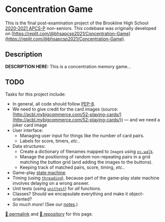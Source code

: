 # Concentration Game

This is the final post-examination project of the Brookline High School [2020-2021 APCS-P](https://sites.google.com/psbma.org/david-petty/archive/2020-2021/apcsp) non-seniors. This codebase was originally developed on [https://replit.com/@bhsapcsp2021/Concentration-Game](https://replit.com/@bhsapcsp2021/Concentration-Game).

## Description

**DESCRIPTION HERE:** This is a concentration memory game...

## TODO

Tasks for this project include:

- In general, all code should follow [PEP-8](https://www.python.org/dev/peps/pep-0008/).
- We need to give credit for the card images (source:[http://acbl.mybigcommerce.com/52-playing-cards/](http://acbl.mybigcommerce.com/52-playing-cards/)) &mdash; and we need a joker card image
- User interface:
  - Managing user input for things like the number of card pairs.
  - Labels for score, timers, *etc.*.
- Data structures:
  - Create a dictionary of filenames mapped to `Image`s using [`os.walk`](https://docs.python.org/3/library/os.html#os.walk).
  - Manage the positioning of random non-repeating pairs in a grid matching the button grid (and adding the images to the buttons).
  - Keeping track of matched pairs, score, timing, *etc.*.
- Game-play [state machine](https://en.wikipedia.org/wiki/Mealy_machine).
- Timing (using [`threading`](https://docs.python.org/3/library/threading.html)), because part of the game-play state machine involves delaying on a wrong answer.
- Unit tests (using [`unittest`](https://docs.python.org/3/library/unittest.html)) for *all* functions.
- Classes? Should we encapsulate everything and make it object-oriented?
- *So much more!* (See our [notes](https://drive.google.com/file/d/1UhX4aK-9mBqioveEm5JWuqGeYFfpsKQS/view).)


[&#128279; permalink](https://psb-2020-2021-apcsp.github.io/concentration-game) and [&#128297; repository](https://github.com/psb-2020-2021-apcsp/concentration-game) for this page.
